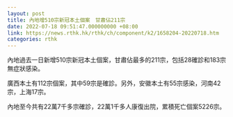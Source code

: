 ```yaml
---
layout: post
title: 內地增510宗新冠本土個案　甘肅佔211宗
date: 2022-07-18 09:51:47.000000000 +08:00
link: https://news.rthk.hk/rthk/ch/component/k2/1658204-20220718.htm
categories: rthk
---
```


內地過去一日新增510宗新冠本土個案，甘肅佔最多的211宗，包括28確診和183宗無症狀感染。

廣西本土有112宗個案，其中59宗是確診。另外，安徽本土有55宗感染，河南42宗，上海17宗。

內地至今共有22萬7千多宗確診，22萬1千多人康復出院，累積死亡個案5226宗。
